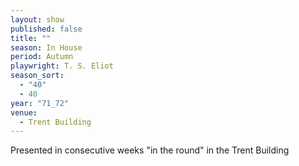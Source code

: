 ```yaml
---
layout: show
published: false
title: ""
season: In House
period: Autumn
playwright: T. S. Eliot
season_sort: 
  - "40"
  - 40
year: "71_72"
venue: 
  - Trent Building
---
```


Presented in consecutive weeks "in the round" in the Trent Building
